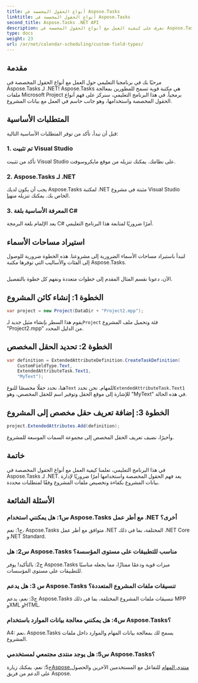 ```yaml
---
title: أنواع الحقول المخصصة في Aspose.Tasks
linktitle: أنواع الحقول المخصصة في Aspose.Tasks
second_title: Aspose.Tasks .NET API
description: تعرف على كيفية العمل مع أنواع الحقول المخصصة في Aspose.Tasks لـ .NET. دليل خطوة بخطوة مع أمثلة التعليمات البرمجية والأسئلة الشائعة.
type: docs
weight: 23
url: /ar/net/calendar-scheduling/custom-field-types/
---
```

## مقدمة

مرحبًا بك في برنامجنا التعليمي حول العمل مع أنواع الحقول المخصصة في Aspose.Tasks لـ .NET! Aspose.Tasks هي مكتبة قوية تسمح للمطورين بمعالجة ملفات Microsoft Project برمجياً. في هذا البرنامج التعليمي، سنركز على فهم أنواع الحقول المخصصة واستخدامها، وهو جانب حاسم في العمل مع بيانات المشروع.

## المتطلبات الأساسية

قبل أن نبدأ، تأكد من توفر المتطلبات الأساسية التالية:

### 1. تم تثبيت Visual Studio

تأكد من تثبيت Visual Studio على نظامك. يمكنك تنزيله من موقع مايكروسوفت.

### 2. Aspose.Tasks لـ .NET

 يجب أن يكون لديك Aspose.Tasks لمكتبة .NET مثبتة في مشروع Visual Studio الخاص بك. يمكنك تنزيله من[هنا](https://releases.aspose.com/tasks/net/).

### 3. المعرفة الأساسية بلغة C#

يعد الإلمام بلغة البرمجة C# أمرًا ضروريًا لمتابعة هذا البرنامج التعليمي.

## استيراد مساحات الأسماء

لنبدأ باستيراد مساحات الأسماء الضرورية إلى مشروعنا. هذه الخطوة ضرورية للوصول إلى الفئات والأساليب التي توفرها مكتبة Aspose.Tasks.

```csharp

```

الآن، دعونا نقسم المثال المقدم إلى خطوات متعددة ونفهم كل خطوة بالتفصيل.

## الخطوة 1: إنشاء كائن المشروع

```csharp
var project = new Project(DataDir + "Project2.mpp");
```

 يقوم هذا السطر بإنشاء مثيل جديد لـ`Project` فئة وتحميل ملف المشروع "Project2.mpp" من الدليل المحدد.

## الخطوة 2: تحديد الحقل المخصص

```csharp
var definition = ExtendedAttributeDefinition.CreateTaskDefinition(
    CustomFieldType.Text,
    ExtendedAttributeTask.Text1,
    "MyText");
```

 هنا، نحدد حقلًا مخصصًا للنوع`Text` للمهام. نحن نحدد`ExtendedAttributeTask.Text1` للإشارة إلى موقع الحقل وتوفير اسم للحقل المخصص، وهو "MyText" في هذه الحالة.

## الخطوة 3: إضافة تعريف حقل مخصص إلى المشروع

```csharp
project.ExtendedAttributes.Add(definition);
```

وأخيرًا، نضيف تعريف الحقل المخصص إلى مجموعة السمات الموسعة للمشروع.

## خاتمة

في هذا البرنامج التعليمي، تعلمنا كيفية العمل مع أنواع الحقول المخصصة في Aspose.Tasks لـ .NET. يعد فهم الحقول المخصصة واستخدامها أمرًا ضروريًا لإدارة بيانات المشروع بكفاءة وتخصيص ملفات المشروع وفقًا لمتطلبات محددة.

## الأسئلة الشائعة

### س1: هل يمكنني استخدام Aspose.Tasks مع أطر عمل .NET أخرى؟

ج1: نعم، Aspose.Tasks متوافق مع أطر عمل .NET المختلفة، بما في ذلك .NET Core و.NET Standard.

### س2: هل Aspose.Tasks مناسب للتطبيقات على مستوى المؤسسة؟

ج2: بالتأكيد! يوفر Aspose.Tasks ميزات قوية ودعمًا ممتازًا، مما يجعله مناسبًا للتطبيقات على مستوى المؤسسات.

### س 3: هل يدعم Aspose.Tasks تنسيقات ملفات المشروع المتعددة؟

ج3: نعم، يدعم Aspose.Tasks تنسيقات ملفات المشروع المختلفة، بما في ذلك MPP وXML وHTML.

### س4: هل يمكنني معالجة بيانات الموارد باستخدام Aspose.Tasks؟

A4: نعم، Aspose.Tasks يسمح لك بمعالجة بيانات المهام والموارد داخل ملفات المشروع.

### س5: هل يوجد منتدى مجتمعي لمستخدمي Aspose.Tasks؟

 ج5: نعم، يمكنك زيارة[Aspose.منتدى المهام](https://forum.aspose.com/c/tasks/15) للتفاعل مع المستخدمين الآخرين والحصول على الدعم من فريق Aspose.